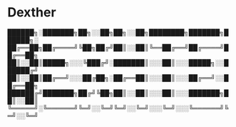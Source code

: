 # Dexther

██████╗░███████╗██╗░░██╗██╗░░██╗████████╗███████╗██████╗░
██╔══██╗██╔════╝╚██╗██╔╝██║░░██║╚══██╔══╝██╔════╝██╔══██╗
██║░░██║█████╗░░░╚███╔╝░███████║░░░██║░░░█████╗░░██████╔╝
██║░░██║██╔══╝░░░██╔██╗░██╔══██║░░░██║░░░██╔══╝░░██╔══██╗
██████╔╝███████╗██╔╝╚██╗██║░░██║░░░██║░░░███████╗██║░░██║
╚═════╝░╚══════╝╚═╝░░╚═╝╚═╝░░╚═╝░░░╚═╝░░░╚══════╝╚═╝░░╚═╝
